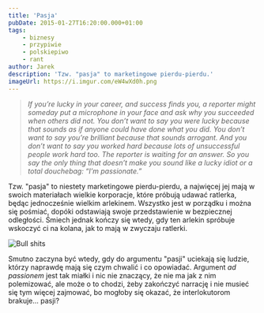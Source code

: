 ```yaml
---
title: 'Pasja'
pubDate: 2015-01-27T16:20:00.000+01:00
tags:
    - biznesy
    - przypiwie
    - polskiepiwo
    - rant
author: Jarek
description: 'Tzw. "pasja" to marketingowe pierdu-pierdu.'
imageUrl: https://i.imgur.com/eW4wXd0h.png
---
```


> _If you’re lucky in your career, and success finds you, a reporter might someday put a microphone in your face and ask why you succeeded when others did not. You don’t want to say you were lucky because that sounds as if anyone could have done what you did. You don’t want to say you’re brilliant because that sounds arrogant. And you don’t want to say you worked hard because lots of unsuccessful people work hard too. The reporter is waiting for an answer. So you say the only thing that doesn’t make you sound like a lucky idiot or a total douchebag: “I’m passionate.”_

Tzw. "pasja" to niestety marketingowe pierdu-pierdu, a najwięcej jej mają w swoich materiałach wielkie korporacje, które próbują udawać ratlerka, będąc jednocześnie wielkim arlekinem. Wszystko jest w porządku i można się pośmiać, dopóki odstawiają swoje przedstawienie w bezpiecznej odległości. Śmiech jednak kończy się wtedy, gdy ten arlekin spróbuje wskoczyć ci na kolana, jak to mają w zwyczaju ratlerki.

![Bull shits](https://i.imgur.com/eW4wXd0h.png)

Smutno zaczyna być wtedy, gdy do argumentu "pasji" uciekają się ludzie, którzy naprawdę mają się czym chwalić i co opowiadać. Argument _ad passionem_ jest tak miałki i nic nie znaczący, że nie ma jak z nim polemizować, ale może o to chodzi, żeby zakończyć narrację i nie musieć się tym więcej zajmować, bo mogłoby się okazać, że interlokutorom brakuje... pasji?
